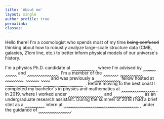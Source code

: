 ```yaml
---
title: 'About me'
layout: single
author_profile: true
permalink:
classes: 
---
```


Hello there! I'm a cosmologist who spends most of my time ~~being confused~~ thinking about how to robustly analyze large-scale structure data (CMB, galaxies, 21cm line, etc.) to better inform physical models of our universe's history. 

I'm a physics Ph.D. candidate at <a href="https://www.berkeley.edu/" style="color: white; text-decoration: wavy underline #1A1D24">UC Berkeley</a> where I'm advised by <a href="https://w.astro.berkeley.edu/~mwhite/" style="color: white; text-decoration: wavy underline #1A1D24">Martin White</a> and <a href="https://sferraro.lbl.gov/" style="color: white; text-decoration: wavy underline #1A1D24">Simone Ferraro</a>. 
I'm a member of the <a href="https://bccp.berkeley.edu/people/" style="color: white; text-decoration: wavy underline #1A1D24">Berkeley Center for Cosmological Physics</a> and was previously a <a href="https://science.osti.gov/wdts/scgsr" style="color: white; text-decoration: wavy underline #1A1D24">DOE SCGSR</a> fellow hosted at <a href="https://www.lbl.gov/" style="color: white; text-decoration: wavy underline #1A1D24">Lawrence Berkeley National Laboratory</a>.
Before moving to the best coast I completed my bachelor's in physics and mathematics at <a href="https://www.cornell.edu/" style="color: white; text-decoration: wavy underline #1A1D24">Cornell University</a> in 2019, where I worked under <a href="https://www.classe.cornell.edu/~mdn49/" style="color: white; text-decoration: wavy underline #1A1D24">Michael Niemack</a> and <a href="https://evevavagiakis.com/" style="color: white; text-decoration: wavy underline #1A1D24">Eve Vavagiakis</a> as an undergraduate research assistant. 
During the summer of 2018 I had a brief stint as a <a href="https://science.osti.gov/wdts/suli" style="color: white; text-decoration: wavy underline #1A1D24">DOE SULI</a> intern at <a href="https://www6.slac.stanford.edu/" style="color: white; text-decoration: wavy underline #1A1D24">SLAC National Accelerator Laboratory</a> under the guidance of <a href="https://profiles.stanford.edu/hirohisa-tanaka" style="color: white; text-decoration: wavy underline #1A1D24">Hirohisa Tanaka</a>. 
